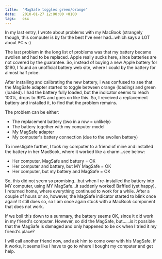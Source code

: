 ```yaml
---
title:	"MagSafe toggles green/orange"
date:	2010-01-27 12:00:00 +0100
tags: 	osx
---
```


In my last entry, I wrote about problems with my MacBook (strangely though, this
computer is by far the best I've ever had...which says a LOT about PC:s :)

The last problem in the long list of problems was that my battery became swollen
and had to be replaced. Apple really sucks here, since batteries are not covered
by the guarantee. So, instead of buying a new Apple battery for $190, I found an
unofficial battery web site, where I could by the battery for almost half price.

After installing and calibrating the new battery, I was confused to see that the
MagSafe adapter started to toggle between orange (loading) and green (loaded). I
had the battery fully loaded, but the indicator seems to reach 100%, drops to 99%
and goes on like this. So, I received a replacement battery and installed it, to
find that the problem remains.

The problem can be either:

* The replacement battery (two in a row = unlikely)
* The battery together with my computer model
* My MagSafe adapter
* My computer's battery connection (due to the swollen battery)

To investigate further, I took my computer to a friend of mine and installed the
battery in her MacBook, where it worked like a charm...see below:

* Her computer, MagSafe and battery = OK
* Her computer and battery, but MY MagSafe = OK
* Her computer, but my battery and MagSafe = OK

So, this did not seem so promising...but when I re-installed the battery into MY
computer, using MY MagSafe...it suddenly worked! Baffled (yet happy), I returned
home, where everything continued to work for a while. After a couple of hours or
so, however, the MagSafe indicator started to blink once again! It still does so,
so I am once again stuck with a MacBook component that does not work.

If we boil this down to a summary, the battery seems OK, since it did work in my
friend's computer. However, so did the MagSafe, but......is it possible that the
MagSafe is damaged and only happened to be ok when I tried it my friend's place?

I will call another friend now, and ask him to come over with his MagSafe. If it
works, it seems like I have to go to where I bought my computer and get help.